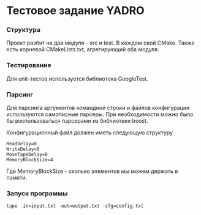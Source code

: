 # Тестовое задание YADRO

### Структура
Проект разбит на два модуля - src и test. В каждом свой CMake. 
Также есть корневой CMakeLists.txt, агрегирующий оба модуля.

### Тестирование
Для unit-тестов используется библиотека GoogleTest.

### Парсинг
Для парсинга аргументов командной строки и файлов конфигурации используются самописные
парсеры. При необходимости можно было бы воспользоваться парсерами из библиотеки boost.

Конфигурационный файл должен иметь следующую структуру
```
ReadDelay=0
WriteDelay=0
MoveTapeDelay=0
MemoryBlockSize=4
```

Где MemoryBlockSize - сколько элементов мы можем держать в памяти.

### Запуск программы
```
tape -in=input.txt -out=output.txt -cfg=config.txt
```


